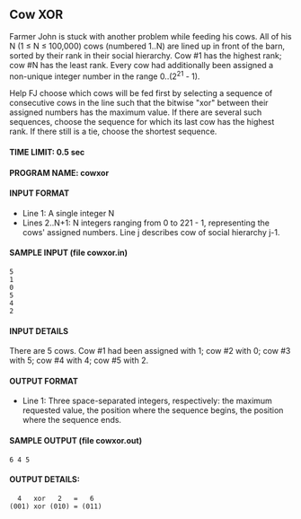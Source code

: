 ## Cow XOR

Farmer John is stuck with another problem while feeding his cows. All of his N (1 ≤ N ≤ 100,000) cows (numbered 1..N) are lined up in front of the barn, sorted by their rank in their social hierarchy. Cow #1 has the highest rank; cow #N has the least rank. Every cow had additionally been assigned a non-unique integer number in the range 0..(2<sup>21</sup> - 1).

Help FJ choose which cows will be fed first by selecting a sequence of consecutive cows in the line such that the bitwise "xor" between their assigned numbers has the maximum value. If there are several such sequences, choose the sequence for which its last cow has the highest rank. If there still is a tie, choose the shortest sequence.

#### TIME LIMIT: 0.5 sec

#### PROGRAM NAME: cowxor

#### INPUT FORMAT

* Line 1: A single integer N
* Lines 2..N+1: N integers ranging from 0 to 221 - 1, representing the cows' assigned numbers. Line j describes cow of social hierarchy j-1.

#### SAMPLE INPUT (file cowxor.in)
```
5
1
0
5
4
2
```

#### INPUT DETAILS

There are 5 cows. Cow #1 had been assigned with 1; cow #2 with 0; cow #3 with 5; cow #4 with 4; cow #5 with 2.

#### OUTPUT FORMAT

* Line 1: Three space-separated integers, respectively: the maximum requested value, the position where the sequence begins, the position where the sequence ends.

#### SAMPLE OUTPUT (file cowxor.out)
```
6 4 5
```

#### OUTPUT DETAILS:
```
  4   xor   2   =   6
(001) xor (010) = (011)
```
